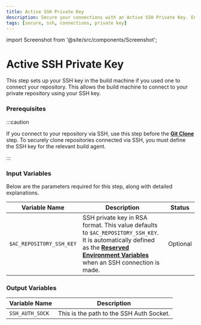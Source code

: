 ```yaml
---
title: Active SSH Private Key
description: Secure your connections with an Active SSH Private Key. Enhance security and manage your remote operations smoothly and safely.
tags: [secure, ssh, connections, private key]
---
```


import Screenshot from '@site/src/components/Screenshot';

# Active SSH Private Key

This step sets up your SSH key in the build machine if you used one to connect your repository. This allows the build machine to connect to your private repository using your SSH key.

### Prerequisites

:::caution

If you connect to your repository via SSH, use this step before the [**Git Clone**](/workflows/common-workflow-steps/git-clone) step. To securely clone repositories connected via SSH, you must define the SSH key for the relevant build agent.

<Screenshot url='https://cdn.appcircle.io/docs/assets/BE3151-sshOrder.png' />

:::

### Input Variables

Below are the parameters required for this step, along with detailed explanations.

<Screenshot url='https://cdn.appcircle.io/docs/assets/BE3151-sshInput.png' />

| Variable Name                 | Description                                    | Status           |
|-------------------------------|------------------------------------------------|------------------|
| `$AC_REPOSITORY_SSH_KEY`      | SSH private key in RSA format. This value defaults to `$AC_REPOSITORY_SSH_KEY`. It is automatically defined as the [**Reserved Environment Variables**](/environment-variables/appcircle-specific-environment-variables) when an SSH connection is made. | Optional |


### Output Variables

| Variable Name                 | Description                                    |
|-------------------------------|------------------------------------------------|
| `SSH_AUTH_SOCK`              | This is the path to the SSH Auth Socket.       | 